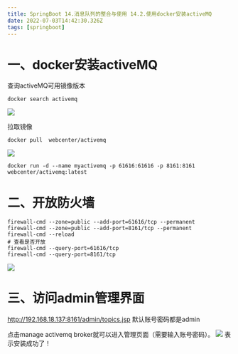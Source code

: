 ```yaml
---
title: SpringBoot 14.消息队列的整合与使用 14.2.使用docker安装activeMQ
date: 2022-07-03T14:42:30.326Z
tags: [springboot]
---
```

# 一、docker安装activeMQ

查询activeMQ可用镜像版本

```
docker search activemq
```

![](https://cdn.jsdelivr.net/gh/krislinzhao/IMGcloud/img/20200506095940.png)

拉取镜像

```
docker pull  webcenter/activemq
```

![](https://cdn.jsdelivr.net/gh/krislinzhao/IMGcloud/img/20200506100006.png)

```
docker run -d --name myactivemq -p 61616:61616 -p 8161:8161 webcenter/activemq:latest
```

# 二、开放防火墙

```
firewall-cmd --zone=public --add-port=61616/tcp --permanent
firewall-cmd --zone=public --add-port=8161/tcp --permanent
firewall-cmd --reload
# 查看是否开放
firewall-cmd --query-port=61616/tcp
firewall-cmd --query-port=8161/tcp
```

![](https://cdn.jsdelivr.net/gh/krislinzhao/IMGcloud/img/20200506100037.png)

# 三、访问admin管理界面

http://192.168.18.137:8161/admin/topics.jsp
默认账号密码都是admin

点击manage activemq broker就可以进入管理页面（需要输入账号密码）。
![](https://cdn.jsdelivr.net/gh/krislinzhao/IMGcloud/img/20200506100108.png)
表示安装成功了！